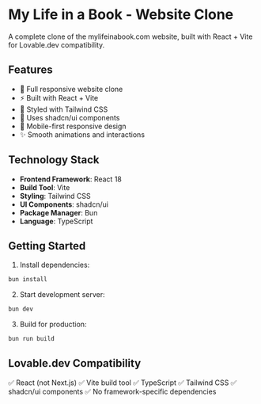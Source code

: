 # My Life in a Book - Website Clone

A complete clone of the mylifeinabook.com website, built with React + Vite for Lovable.dev compatibility.

## Features

- 📖 Full responsive website clone
- ⚡ Built with React + Vite
- 🎨 Styled with Tailwind CSS
- 🧩 Uses shadcn/ui components
- 📱 Mobile-first responsive design
- ✨ Smooth animations and interactions

## Technology Stack

- **Frontend Framework**: React 18
- **Build Tool**: Vite
- **Styling**: Tailwind CSS
- **UI Components**: shadcn/ui
- **Package Manager**: Bun
- **Language**: TypeScript

## Getting Started

1. Install dependencies:
```bash
bun install
```

2. Start development server:
```bash
bun dev
```

3. Build for production:
```bash
bun run build
```

## Lovable.dev Compatibility

✅ React (not Next.js)
✅ Vite build tool
✅ TypeScript
✅ Tailwind CSS
✅ shadcn/ui components
✅ No framework-specific dependencies